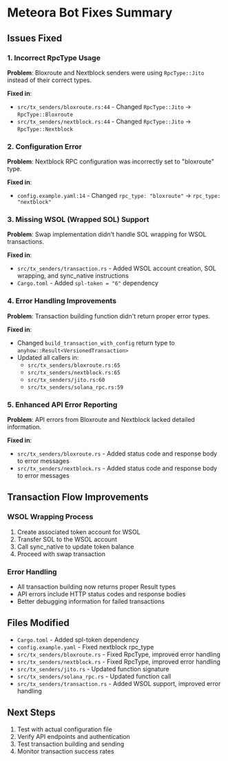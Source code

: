 # Meteora Bot Fixes Summary

## Issues Fixed

### 1. Incorrect RpcType Usage
**Problem**: Bloxroute and Nextblock senders were using `RpcType::Jito` instead of their correct types.

**Fixed in**:
- `src/tx_senders/bloxroute.rs:44` - Changed `RpcType::Jito` → `RpcType::Bloxroute`
- `src/tx_senders/nextblock.rs:44` - Changed `RpcType::Jito` → `RpcType::Nextblock`

### 2. Configuration Error
**Problem**: Nextblock RPC configuration was incorrectly set to "bloxroute" type.

**Fixed in**:
- `config.example.yaml:14` - Changed `rpc_type: "bloxroute"` → `rpc_type: "nextblock"`

### 3. Missing WSOL (Wrapped SOL) Support
**Problem**: Swap implementation didn't handle SOL wrapping for WSOL transactions.

**Fixed in**:
- `src/tx_senders/transaction.rs` - Added WSOL account creation, SOL wrapping, and sync_native instructions
- `Cargo.toml` - Added `spl-token = "6"` dependency

### 4. Error Handling Improvements
**Problem**: Transaction building function didn't return proper error types.

**Fixed in**:
- Changed `build_transaction_with_config` return type to `anyhow::Result<VersionedTransaction>`
- Updated all callers in:
  - `src/tx_senders/bloxroute.rs:65`
  - `src/tx_senders/nextblock.rs:65`
  - `src/tx_senders/jito.rs:60`
  - `src/tx_senders/solana_rpc.rs:59`

### 5. Enhanced API Error Reporting
**Problem**: API errors from Bloxroute and Nextblock lacked detailed information.

**Fixed in**:
- `src/tx_senders/bloxroute.rs` - Added status code and response body to error messages
- `src/tx_senders/nextblock.rs` - Added status code and response body to error messages

## Transaction Flow Improvements

### WSOL Wrapping Process
1. Create associated token account for WSOL
2. Transfer SOL to the WSOL account
3. Call sync_native to update token balance
4. Proceed with swap transaction

### Error Handling
- All transaction building now returns proper Result types
- API errors include HTTP status codes and response bodies
- Better debugging information for failed transactions

## Files Modified
- `Cargo.toml` - Added spl-token dependency
- `config.example.yaml` - Fixed nextblock rpc_type
- `src/tx_senders/bloxroute.rs` - Fixed RpcType, improved error handling
- `src/tx_senders/nextblock.rs` - Fixed RpcType, improved error handling
- `src/tx_senders/jito.rs` - Updated function signature
- `src/tx_senders/solana_rpc.rs` - Updated function call
- `src/tx_senders/transaction.rs` - Added WSOL support, improved error handling

## Next Steps
1. Test with actual configuration file
2. Verify API endpoints and authentication
3. Test transaction building and sending
4. Monitor transaction success rates